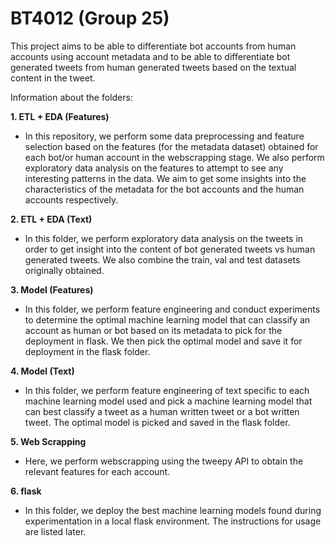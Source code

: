 # BT4012 (Group 25)
This project aims to be able to differentiate bot accounts from human accounts using account metadata and to be able to differentiate bot generated tweets from human generated tweets based on the textual content in the tweet.

Information about the folders:

**1. ETL + EDA (Features)**

* In this repository, we perform some data preprocessing and feature selection based on the features (for the metadata dataset) obtained for each bot/or human account in the webscrapping stage. We also perform exploratory data analysis on the features to attempt to see any interesting patterns in the data. We aim to get some insights into the characteristics of the metadata for the bot accounts and the human accounts respectively.

**2. ETL + EDA (Text)**

* In this folder, we perform exploratory data analysis on the tweets in order to get insight into the content of bot generated tweets vs human generated tweets. We also combine the train, val and test datasets originally obtained.

**3. Model (Features)**
* In this folder, we perform feature engineering and conduct experiments to determine the optimal machine learning model that can classify an account as human or bot based on its metadata to pick for the deployment in flask. We then pick the optimal model and save it for deployment in the flask folder.

**4. Model (Text)**

* In this folder, we perform feature engineering of text specific to each machine learning model used and pick a machine learning model that can best classify a tweet as a human written tweet or a bot written tweet. The optimal model is picked and saved in the flask folder.

**5. Web Scrapping**
* Here, we perform webscrapping using the tweepy API to obtain the relevant features for each account.

**6. flask**
* In this folder, we deploy the best machine learning models found during experimentation in a local flask environment. The instructions for usage are listed later.
